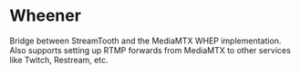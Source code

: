 # Wheener

Bridge between StreamTooth and the MediaMTX WHEP implementation. Also supports setting up RTMP forwards from MediaMTX
to other services like Twitch, Restream, etc.
